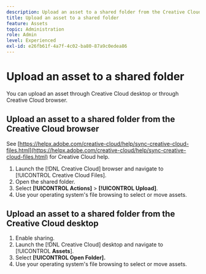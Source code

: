 ```yaml
---
description: Upload an asset to a shared folder from the Creative Cloud browser or Creative Cloud desktop.
title: Upload an asset to a shared folder
feature: Assets
topic: Administration
role: Admin
level: Experienced
exl-id: e26fb61f-4a7f-4c02-ba80-87a9c0edea86
---
```

# Upload an asset to a shared folder

You can upload an asset through Creative Cloud desktop or through Creative Cloud browser.

## Upload an asset to a shared folder from the Creative Cloud browser

See [https://helpx.adobe.com/creative-cloud/help/sync-creative-cloud-files.html](https://helpx.adobe.com/creative-cloud/help/sync-creative-cloud-files.html) for Creative Cloud help.

1. Launch the [!DNL Creative Cloud] browser and navigate to [!UICONTROL Creative Cloud Files].
1. Open the shared folder.
1. Select **[!UICONTROL Actions]** > **[!UICONTROL Upload]**.
1. Use your operating system's file browsing to select or move assets.

## Upload an asset to a shared folder from the Creative Cloud desktop

1. Enable sharing.
1. Launch the [!DNL Creative Cloud] desktop and navigate to [!UICONTROL **Assets**].
1. Select **[!UICONTROL Open Folder].**
1. Use your operating system's file browsing to select or move assets.
